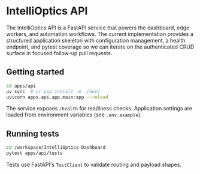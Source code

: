 # IntelliOptics API

The IntelliOptics API is a FastAPI service that powers the dashboard, edge
workers, and automation workflows. The current implementation provides a
structured application skeleton with configuration management, a health
endpoint, and pytest coverage so we can iterate on the authenticated CRUD
surface in focused follow-up pull requests.

## Getting started

```bash
cd apps/api
uv sync  # or pip install -e .[dev]
uvicorn apps.api.app.main:app --reload
```

The service exposes `/health` for readiness checks. Application settings are
loaded from environment variables (see `.env.example`).

## Running tests

```bash
cd /workspace/IntelliOptics-Dashboard
pytest apps/api/tests
```

Tests use FastAPI's `TestClient` to validate routing and payload shapes.
